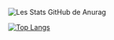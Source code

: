 ![Les Stats GitHub de Anurag](https://github-readme-stats.vercel.app/api?username=TheC0rpsE&show_icons=true&theme=cobalt)

[![Top Langs](https://github-readme-stats.vercel.app/api/top-langs/?username=TheC0rpsE&layout=compact)](https://github.com/anuraghazra/github-readme-stats)
